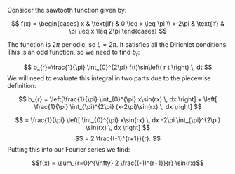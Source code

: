 Consider the sawtooth function given by:

$$
f(x) = \begin{cases}
x & \text{if} & 0 \leq x \leq \pi \\
x-2\pi & \text{if} & \pi \leq x \leq 2\pi
\end{cases}
$$

The function is $2\pi$ periodic, so $L = 2\pi$. It satisfies all the Dirichlet conditions. This is an odd function, so we need to find $b_{r}$:

$$
b_{r}=\frac{1}{\pi} \int_{0}^{2\pi} f(t)\sin\left( r t \right) \, dt
$$
We will need to evaluate this integral in two parts due to the piecewise definition:

$$
b_{r} = \left[\frac{1}{\pi} \int_{0}^{\pi} x\sin(rx) \, dx   \right] + \left[ \frac{1}{\pi} \int_{\pi}^{2\pi} (x-2\pi)\sin(rx) \, dx  \right]
$$

$$
= \frac{1}{\pi} \left[ \int_{0}^{\pi} x\sin(rx) \, dx -2\pi \int_{\pi}^{2\pi} \sin(rx) \, dx  \right] 
$$
$$
= 2 \frac{(-1)^{r+1}}{r}.
$$
Putting this into our Fourier series we find:

$$f(x) = \sum_{r=0}^{\infty} 2 \frac{(-1)^{r+1}}{r} \sin(rx)$$
